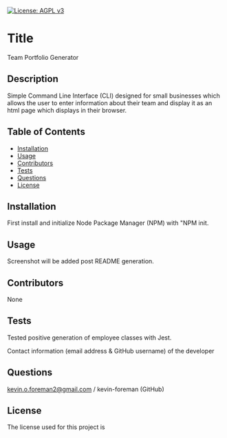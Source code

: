 

[![License: AGPL v3](https://img.shields.io/badge/License-AGPL_v3-blue.svg)](https://www.gnu.org/licenses/agpl-3.0)


# Title
Team Portfolio Generator

## Description
Simple Command Line Interface (CLI) designed for small businesses which allows the user to enter information about their team and display it as an html page which displays in their browser.

## Table of Contents
* [Installation](#installation)
* [Usage](#usage)
* [Contributors](#contributors)
* [Tests](#tests)
* [Questions](#questions)
* [License](#license) 

## Installation
First install and initialize Node Package Manager (NPM) with "NPM init.

## Usage
Screenshot will be added post README generation.

## Contributors
None

## Tests
Tested positive generation of employee classes with Jest.

Contact information (email address & GitHub username) of the developer
## Questions
kevin.o.foreman2@gmail.com / kevin-foreman (GitHub)

## License

The license used for this project is 

